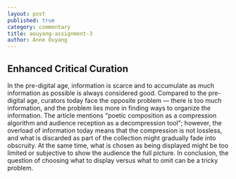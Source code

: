```yaml
---
layout: post
published: true
category: commentary
title: aouyang-assignment-3
author: Anne Ouyang
---
```

## Enhanced Critical Curation

In the pre-digital age, information is scarce and to accumulate as much information as possible is always considered good. Compared to the pre-digital age, curators today face the opposite problem –– there is too much information, and the problem lies more in finding ways to organize the information. The article mentions "poetic composition as a compression algorithm and audience reception as a decompression tool"; however, the overload of information today means that the compression is not lossless, and what is discarded as part of the collection might gradually fade into obscruity. At the same time, what is chosen as being displayed might be too limited or subjective to show the audience the full picture. In conclusion, the question of choosing what to display versus what to omit can be a tricky problem.